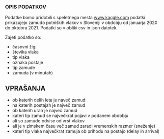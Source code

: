 ### OPIS PODATKOV
Podatke bomo pridobili s speletnega mesta www.kaggle.com podatki prikazujejo zamudo potniških vlakov v Sloveniji v obdobju od januarja 2020 do oktobra 2021. Podatki so v obliki csv in json datotek.

Zajeti podatko so:
- časovni žig
- števika vlaka
- tip vlaka
- oznaka postaje
- tip zamude
- zamuda (v minutah)
  
## VPRAŠANJA
- ob katerih delih leta je naveč zamud
- na katerih postajah je največ zamud
- ob katerih urah je največ zamud
- kateri tip zamud se največkrat pojavi v podanem obdobju
- ali so zamude odvise od vrst vlakov
- ali je v zimskem času več zamud zaradi vremenskih razmer (sneženje)
- kateri tip vlaka največkrat zamuja ob prihodu na postajo (delay in arrival)
